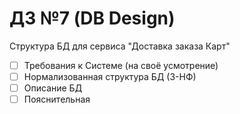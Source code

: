 # ДЗ №7 (DB Design)
Структура БД для сервиса  "Доставка заказа Карт"

- [ ] Требования к Системе (на своё усмотрение)
- [ ] Нормализованная структура БД (3-НФ)
- [ ] Описание БД
- [ ] Пояснительная
